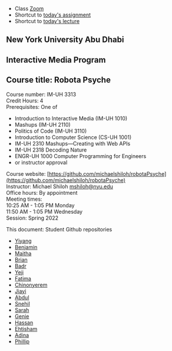
- Class [Zoom](https://nyu.zoom.us/j/92332634151)
- Shortcut to [today's assignment](weeklySchedule.md/#todays-assignment)    
- Shortcut to [today's lecture](lectureNotes.md/#todays-lecture)    

## New York University Abu Dhabi  
## Interactive Media Program
## Course title: Robota Psyche  
Course number: IM-UH 3313  
Credit Hours: 4       
Prerequisites: One of  
- Introduction to Interactive Media (IM-UH 1010)
- Mashups (IM-UH 2110)
- Politics of Code (IM-UH 3110)
- Introduction to Computer Science (CS-UH 1001)
- IM-UH 2310 Mashups—Creating with Web APIs
- IM-UH 2318 Decoding Nature
- ENGR-UH 1000 Computer Programming for Engineers
- or instructor approval  

Course website:
[https://github.com/michaelshiloh/robotaPsyche](https://github.com/michaelshiloh/robotaPsyche)    
Instructor: Michael Shiloh mshiloh@nyu.edu    
Office hours: By appointment  
Meeting times:        
10:25 AM - 1:05 PM Monday      
11:50 AM - 1:05 PM Wednesday      
Session: Spring 2022     

This document: Student Github repositories

- [Yiyang](https://github.com/XSeanU/RobotaPsyche)
- [Benjamin](https://github.com/molarmanful/RobotaPsyche)
- [Maitha](https://github.com/maithaalghfeli/RobotaPsyche)
- [Brian](https://github.com/briankim113/RobotaPsyche)
- [Badr](https://github.com/ubadr/RobotaPsyche)
- [Yeji](https://github.com/yk1932/RobotaPsyche)
- [Fatima](https://github.com/oomie/robotapsyche)
- [Chinonyerem](https://github.com/ChinoUkaegbu/RobotaPsyche)
- [Jiayi](https://github.com/jiayiliang1222/RobotaPsyche)
- [Abdul](https://github.com/asgomda/robotaPsyche)
- [Snehil](https://github.com/Snehil16/RobotaPsyche)
- [Sarah](https://github.com/sarahalyahya/robotapsyche)
- [Genie](https://github.com/FairyyGenie/RobotPsyche)
- [Hassan]( https://github.com/hassanhamdani/RobotaPsyche)
- [Ehtisham](https://github.com/ehtishamoas/RobotaPsyche)
- [Adina](https://github.com/renaidn/Robota-Psyche)
- [Phillip](https://github.com/cswpy/RobotaPsyche)
